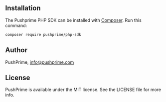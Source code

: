 ## Installation

The Pushprime PHP SDK can be installed with [Composer](https://getcomposer.org/). Run this command:

```sh
composer require pushprime/php-sdk
```

## Author

PushPrime, info@pushprime.com

## License

PushPrime is available under the MIT license. See the LICENSE file for more info.